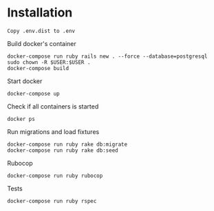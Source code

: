 # Installation
```
Copy .env.dist to .env
```
Build docker's container
```
docker-compose run ruby rails new . --force --database=postgresql
sudo chown -R $USER:$USER .
docker-compose build
```
Start docker
```
docker-compose up
```
Check if all containers is started
```
docker ps
```
Run migrations and load fixtures
```
docker-compose run ruby rake db:migrate
docker-compose run ruby rake db:seed
```

Rubocop
```
docker-compose run ruby rubocop
```

Tests
```
docker-compose run ruby rspec
```